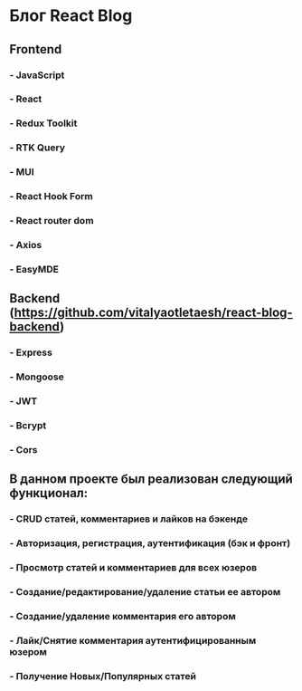# Блог React Blog
## Frontend
### - JavaScript
### - React
### - Redux Toolkit
### - RTK Query
### - MUI
### - React Hook Form
### - React router dom
### - Axios
### - EasyMDE
## Backend (https://github.com/vitalyaotletaesh/react-blog-backend)
### - Express
### - Mongoose
### - JWT
### - Bcrypt
### - Cors
## В данном проекте был реализован следующий функционал: 
### - CRUD статей, комментариев и лайков на бэкенде
### - Авторизация, регистрация, аутентификация (бэк и фронт)
### - Просмотр статей и комментариев для всех юзеров
### - Создание/редактирование/удаление статьи ее автором
### - Создание/удаление комментария его автором
### - Лайк/Снятие комментария аутентифицированным юзером
### - Получение Новых/Популярных статей
